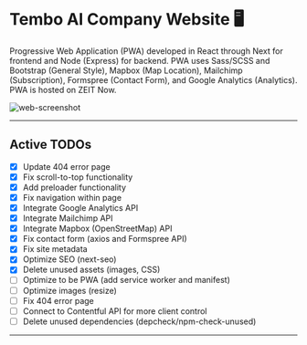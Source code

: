 # Tembo AI Company Website :desktop_computer:

Progressive Web Application (PWA) developed in React through Next for frontend and Node (Express) for backend. PWA uses Sass/SCSS and Bootstrap (General Style), Mapbox (Map Location), Mailchimp (Subscription), Formspree (Contact Form), and Google Analytics (Analytics). PWA is hosted on ZEIT Now.

![web-screenshot](https://user-images.githubusercontent.com/50670255/76829014-9d7d3400-67f8-11ea-93e8-d9039b467cc2.png)

---

## Active TODOs

- [x] Update 404 error page
- [x] Fix scroll-to-top functionality
- [x] Add preloader functionality
- [x] Fix navigation within page
- [x] Integrate Google Analytics API
- [x] Integrate Mailchimp API
- [x] Integrate Mapbox (OpenStreetMap) API
- [x] Fix contact form (axios and Formspree API)
- [x] Fix site metadata
- [x] Optimize SEO (next-seo)
- [x] Delete unused assets (images, CSS)
- [ ] Optimize to be PWA (add service worker and manifest)
- [ ] Optimize images (resize)
- [ ] Fix 404 error page
- [ ] Connect to Contentful API for more client control
- [ ] Delete unused dependencies (depcheck/npm-check-unused)

---
